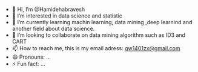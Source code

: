 - 👋 Hi, I’m @Hamidehabravesh
- 👀 I’m interested in data science and statistic
- 🌱 I’m currently learning machin learning, data mining ,deep learnind and another field about data science.
- 💞️ I’m looking to collaborate on data mining algorithm such as ID3 and CART
- 📫 How to reach me, this is my email adress: qw1401zx@gmail.com 
- 😄 Pronouns: ...
- ⚡ Fun fact: ...

<!---
Hamidehabravesh/Hamidehabravesh is a ✨ special ✨ repository because its `README.md` (this file) appears on your GitHub profile.
You can click the Preview link to take a look at your changes.
--->
